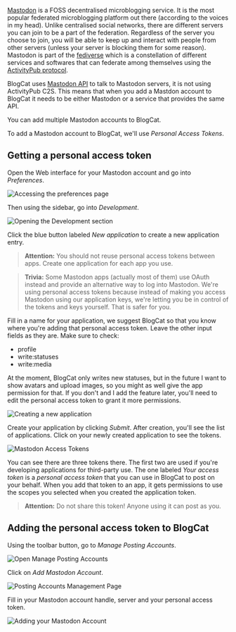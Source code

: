 [Mastodon](https://joinmastodon.org) is a FOSS decentralised microblogging service. It is the most popular federated microblogging platform out there (according to the voices in my head). Unlike centralised social networks, there are different servers you can join to be a part of the federation. Regardless of the server you choose to join, you will be able to keep up and interact with people from other servers (unless your server is blocking them for some reason). Mastodon is part of the [fediverse](https://en.wikipedia.org/wiki/Fediverse) which is a constellation of different services and softwares that can federate among themselves using the [ActivityPub protocol](https://en.wikipedia.org/wiki/ActivityPub).

BlogCat uses [Mastodon API](https://docs.joinmastodon.org/api/) to talk to Mastodon servers, it is not using ActivityPub C2S. This means that when you add a Mastdon account to BlogCat it needs to be either Mastodon or a service that provides the same API.

You can add multiple Mastodon accounts to BlogCat.

To add a Mastodon account to BlogCat, we'll use _Personal Access Tokens_.

## Getting a personal access token

Open the Web interface for your Mastodon account and go into _Preferences_.

![Accessing the preferences page](_media/mastodon-gear-icon.png)

Then using the sidebar, go into _Development_.

![Opening the Development section](_media/mastodon-development-access.png)

Click the blue button labeled _New application_ to create a new application entry.

> **Attention:** You should not reuse personal access tokens between apps. Create one application for each app you use.

> **Trivia:** Some Mastodon apps (actually most of them) use OAuth instead and provide an alternative way to log into Mastodon. We're using personal access tokens because instead of making you access Mastodon using our application keys, we're letting you be in control of the tokens and keys yourself. That is safer for you.

Fill in a name for your application, we suggest BlogCat so that you know where you're adding that personal access token. Leave the other input fields as they are. Make sure to check:

- profile
- write:statuses
- write:media

At the moment, BlogCat only writes new statuses, but in the future I want to show avatars and upload images, so you might as well give the app permission for that. If you don't and I add the feature later, you'll need to edit the personal access token to grant it more permissions.

![Creating a new application](_media/mastodon-new-application.png)

Create your application by clicking _Submit_. After creation, you'll see the list of applications. Click on your newly created application to see the tokens.

![Mastodon Access Tokens](_media/mastodon-access-token.png)

You can see there are three tokens there. The first two are used if you're developing applications for third-party use. The one labeled _Your access token_ is a _personal access token_ that you can use in BlogCat to post on your behalf. When you add that token to an app, it gets permissions to use the scopes you selected when you created the application token.

> **Attention:** Do not share this token! Anyone using it can post as you.

## Adding the personal access token to BlogCat

Using the toolbar button, go to _Manage Posting Accounts_.

![Open Manage Posting Accounts](_media/manage-posting-accounts.png)

Click on _Add Mastodon Account_.

![Posting Accounts Management Page](_media/manage-posting-account-page.png)

Fill in your Mastodon account handle, server and your personal access token.

![Adding your Mastodon Account](_media/mastodon-add-account.png)
